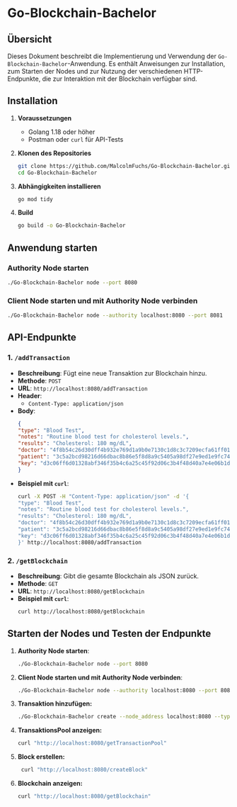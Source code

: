 # Go-Blockchain-Bachelor

## Übersicht

Dieses Dokument beschreibt die Implementierung und Verwendung der `Go-Blockchain-Bachelor`-Anwendung. Es enthält Anweisungen zur Installation, zum Starten der Nodes und zur Nutzung der verschiedenen HTTP-Endpunkte, die zur Interaktion mit der Blockchain verfügbar sind.

## Installation

1. **Voraussetzungen**
   - Golang 1.18 oder höher
   - Postman oder `curl` für API-Tests

2. **Klonen des Repositories**
   ```bash
   git clone https://github.com/MalcolmFuchs/Go-Blockchain-Bachelor.git
   cd Go-Blockchain-Bachelor
   ```

3. **Abhängigkeiten installieren**
   ```bash
   go mod tidy
   ```

4. **Build**
   ```bash
   go build -o Go-Blockchain-Bachelor
   ```

## Anwendung starten

### Authority Node starten

```bash
./Go-Blockchain-Bachelor node --port 8080
```

### Client Node starten und mit Authority Node verbinden

```bash
./Go-Blockchain-Bachelor node --authority localhost:8080 --port 8081
```

## API-Endpunkte

### 1. `/addTransaction`

- **Beschreibung**: Fügt eine neue Transaktion zur Blockchain hinzu.
- **Methode**: `POST`
- **URL**: `http://localhost:8080/addTransaction`
- **Header**: 
  - `Content-Type: application/json`
- **Body**:
  ```json
  {
  "type": "Blood Test",
  "notes": "Routine blood test for cholesterol levels.",
  "results": "Cholesterol: 180 mg/dL",
  "doctor": "4f8b54c26d30dff4b932e769d1a9b0e7130c1d8c3c7209ecfa61ff01e8f4f07a",
  "patient": "3c5a2bcd98216d66dbac8b86e5f8d8a9c5405a98df27e9ed1e9fc74a91d8b5e4",
  "key": "d3c06ff6d01328abf346f35b4c6a25c45f92d06c3b4f48d40a7e4e06b1d29bb6"
  }
  ```
- **Beispiel mit `curl`**:
  ```bash
  curl -X POST -H "Content-Type: application/json" -d '{
  "type": "Blood Test",
  "notes": "Routine blood test for cholesterol levels.",
  "results": "Cholesterol: 180 mg/dL",
  "doctor": "4f8b54c26d30dff4b932e769d1a9b0e7130c1d8c3c7209ecfa61ff01e8f4f07a",
  "patient": "3c5a2bcd98216d66dbac8b86e5f8d8a9c5405a98df27e9ed1e9fc74a91d8b5e4",
  "key": "d3c06ff6d01328abf346f35b4c6a25c45f92d06c3b4f48d40a7e4e06b1d29bb6"
  }' http://localhost:8080/addTransaction
  ```

### 2. `/getBlockchain`

- **Beschreibung**: Gibt die gesamte Blockchain als JSON zurück.
- **Methode**: `GET`
- **URL**: `http://localhost:8080/getBlockchain`
- **Beispiel mit `curl`**:
  ```bash
  curl http://localhost:8080/getBlockchain
  ```

## Starten der Nodes und Testen der Endpunkte

1. **Authority Node starten**:
   ```bash
   ./Go-Blockchain-Bachelor node --port 8080
   ```

2. **Client Node starten und mit Authority Node verbinden**:
   ```bash
   ./Go-Blockchain-Bachelor node --authority localhost:8080 --port 8081
   ```

3. **Transaktion hinzufügen:**
   ```bash
   ./Go-Blockchain-Bachelor create --node_address localhost:8080 --type "medical" --notes "Routine Check-up" --results "All tests normal" --patient ./keys/patient_public_key.pem --key ./keys/doctor_private_key.pem
    ```

4. **TransaktionsPool anzeigen:**
   ```bash
   curl "http://localhost:8080/getTransactionPool"
    ```

5. **Block erstellen:**
   ```bash
    curl "http://localhost:8080/createBlock"
    ```

4. **Blockchain anzeigen:**
   ```bash
   curl "http://localhost:8080/getBlockchain"
    ```